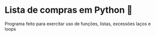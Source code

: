 # Lista de compras em Python 🐍

Programa feito para exercitar  uso de funções, listas, excessões laços e loops
